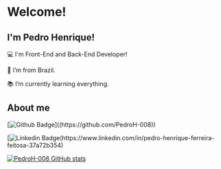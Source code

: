 # Welcome!

 

## I'm Pedro Henrique!

 

:computer: I'm Front-End and Back-End Developer!

:house_with_garden: I’m from Brazil.

:books: I’m currently learning everything.

 

## About me

[![Github Badge](https://img.shields.io/badge/-Github-000?style=flat-square&logo=Github&logoColor=white&link=(https://github.com/PedroH-008))]((https://github.com/PedroH-008))

[![Linkedin Badge](https://img.shields.io/badge/-LinkedIn-blue?style=flat-square&logo=Linkedin&logoColor=white&link=(https://www.linkedin.com/in/pedro-henrique-ferreira-feitosa-37a72b354))(https://www.linkedin.com/in/pedro-henrique-ferreira-feitosa-37a72b354)

[![PedroH-008 GitHub stats](https://github-readme-stats.vercel.app/api?username=PedroH-008)](https://github.com/PedroH-008/github-readme-stats)

